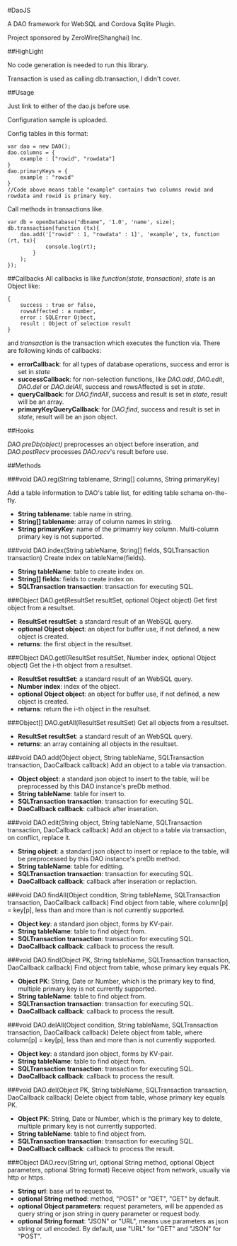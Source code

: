 #DaoJS

A DAO framework for WebSQL and Cordova Sqlite Plugin.

Project sponsored by ZeroWire(Shanghai) Inc.

##HighLight

No code generation is needed to run this library.

Transaction is used as calling db.transaction, I didn't cover.


##Usage

Just link to either of the dao.js before use.

Configuration sample is uploaded.

Config tables in this format:

    var dao = new DAO();
    dao.columns = {
        example : ["rowid", "rowdata"]
    }
    dao.primaryKeys = {
        example : "rowid"
    }
    //Code above means table "example" contains two columns rowid and rowdata and rowid is primary key.

Call methods in transactions like.

    var db = openDatabase("dbname", '1.0', 'name', size);
    db.transaction(function (tx){
        dao.add('["rowid" : 1, "rowdata" : 1]', 'example', tx, function (rt, tx){
                console.log(rt);
            }
        );
    });

##Callbacks
All callbacks is like *function(state, transaction)*, *state* is an Object like:

    {
        success : true or false,
        rowsAffected : a number,
        error : SQLError Ojbect,
        result : Object of selection result
    }

and *transaction* is the transaction which executes the function via.
There are following kinds of callbacks:

+ **errorCallback**: for all types of database operations, success and error is set in *state*
+ **successCallback**: for non-selection functions, like *DAO.add*, *DAO.edit*, *DAO.del* or *DAO.delAll*, success and rowsAffected is set in *state*.
+ **queryCallback**: for *DAO.findAll*, success and result is set in *state*, result will be an array.
+ **primaryKeyQueryCallback**: for *DAO.find*, success and result is set in *state*, result will be an json object.

##Hooks

*DAO.preDb(object)* preprocesses an object before inseration, and *DAO.postRecv* processes *DAO.recv*'s result before use.

##Methods

###void DAO.reg(String tablename, String[] columns, String primaryKey)

Add a table information to DAO's table list, for editing table schama on-the-fly.

+ **String tablename**: table name in string.
+ **String[] tablename**: array of column names in string.
+ **String primaryKey**: name of the primamry key column. Multi-column primary key is not supported.


###void DAO.index(String tableName, String[] fields, SQLTransaction transaction)
Create index on tableName(fields).

+ **String tableName**: table to create index on.
+ **String[] fields**: fields to create index on.
+ **SQLTransaction transaction**: transaction for executing SQL.

###Object DAO.get(ResultSet resultSet, optional Object object)
Get first object from a resultset.

+ **ResultSet resultSet**: a standard result of an WebSQL query.
+ **optional Object object**: an object for buffer use, if not defined, a new object is created.
+ **returns**: the first object in the resultset.

###Object DAO.getI(ResultSet resultSet, Number index, optional Object object)
Get the i-th object from a resultset.

+ **ResultSet resultSet**: a standard result of an WebSQL query.
+ **Number index**: index of the object.
+ **optional Object object**: an object for buffer use, if not defined, a new object is created.
+ **returns**: return the i-th object in the resultset.

###Object[] DAO.getAll(ResultSet resultSet)
Get all objects from a resultset.

+ **ResultSet resultSet**: a standard result of an WebSQL query.
+ **returns**: an array containing all objects in the resultset.

###void DAO.add(Object object, String tableName, SQLTransaction transaction, DaoCallback callback)
Add an object to a table via transaction.

+ **Object object**: a standard json object to insert to the table, will be preprocessed by this DAO instance's preDb method.
+ **String tableName**: table for insert to.
+ **SQLTransaction transaction**: transaction for executing SQL.
+ **DaoCallback callback**: callback after inseration.

###void DAO.edit(String object, String tableName, SQLTransaction transaction, DaoCallback callback)
Add an object to a table via transaction, on conflict, replace it.

+ **String object**: a standard json object to insert or replace to the table, will be preprocessed by this DAO instance's preDb method.
+ **String tableName**: table for editting.
+ **SQLTransaction transaction**: transaction for executing SQL.
+ **DaoCallback callback**: callback after inseration or replaction.

###void DAO.findAll(Object condition, String tableName, SQLTransaction transaction, DaoCallback callback)
Find object from table, where column[p] = key[p], less than and more than is not currently supported.

+ **Object key**: a standard json object, forms by KV-pair.
+ **String tableName**: table to find object from.
+ **SQLTransaction transaction**: transaction for executing SQL.
+ **DaoCallback callback**: callback to process the result.

###void DAO.find(Object PK, String tableName, SQLTransaction transaction, DaoCallback callback)
Find object from table, whose primary key equals PK.

+ **Object PK**: String, Date or Number, which is the primary key to find, multiple primary key is not currently supported.
+ **String tableName**: table to find object from.
+ **SQLTransaction transaction**: transaction for executing SQL.
+ **DaoCallback callback**: callback to process the result.

###void DAO.delAll(Object condition, String tableName, SQLTransaction transaction, DaoCallback callback)
Delete object from table, where column[p] = key[p], less than and more than is not currently supported.

+ **Object key**: a standard json object, forms by KV-pair.
+ **String tableName**: table to find object from.
+ **SQLTransaction transaction**: transaction for executing SQL.
+ **DaoCallback callback**: callback to process the result.


###void DAO.del(Object PK, String tableName, SQLTransaction transaction, DaoCallback callback)
Delete object from table, whose primary key equals PK.

+ **Object PK**: String, Date or Number, which is the primary key to delete, multiple primary key is not currently supported.
+ **String tableName**: table to find object from.
+ **SQLTransaction transaction**: transaction for executing SQL.
+ **DaoCallback callback**: callback to process the result.

###Object DAO.recv(String url, optional String method, optional Object parameters, optional String format)
Receive object from network, usually via http or https.

+ **String url**: base url to request to.
+ **optional String method**: method, "POST" or "GET", "GET" by default.
+ **optional Object parameters**: request parameters, will be appended as query string or json string in query parameter or request body.
+ **optional String format**: "JSON" or "URL", means use parameters as json string or url encoded. By default, use "URL" for "GET" and "JSON" for "POST".


